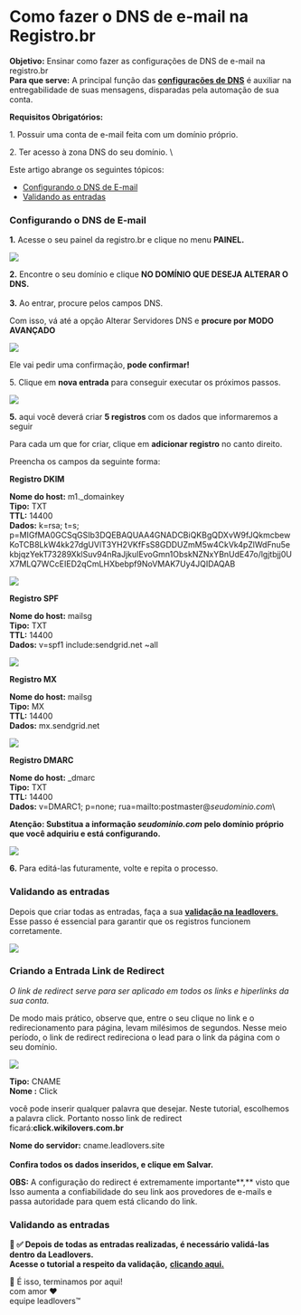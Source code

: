 # Como fazer o DNS de e-mail na Registro.br

**Objetivo:** Ensinar como fazer as configurações de DNS de e-mail na registro.br\
**Para que serve:** A principal função das [**configurações de DNS**](o-que-sao-as-configuracoes-de-dns-de-e-mail.md) é auxiliar na \
entregabilidade de suas mensagens, disparadas pela automação de sua conta.

**Requisitos Obrigatórios:**

1\. Possuir uma conta de e-mail feita com um domínio próprio.

2\. Ter acesso à zona DNS do seu domínio. \


Este artigo abrange os seguintes tópicos:

* [Configurando o DNS de E-mail](como-fazer-o-dns-de-e-mail-na-registro.br.md#configurando-dns)
* [Validando as entradas](como-fazer-o-dns-de-e-mail-na-registro.br.md#validando-entradas)

### **Configurando o DNS de E-mail** <a href="#configurando-dns" id="configurando-dns"></a>

**1.** Acesse o seu painel da registro.br e clique no menu **PAINEL.**

![](https://suporte.love/wp-content/uploads/2023/06/Captura-de-Tela-2023-06-08-as-20.39.27.png)

&#x20;

**2.** Encontre o seu domínio e clique **NO DOMÍNIO QUE DESEJA ALTERAR O DNS.**\
\
**3.** Ao entrar, procure pelos campos DNS.

Com isso, vá até a opção Alterar Servidores DNS e **procure por MODO AVANÇADO**

![](https://suporte.love/wp-content/uploads/2023/06/Captura-de-Tela-2023-06-08-as-20.48.03-1.png)

Ele vai pedir uma confirmação, **pode confirmar!**

5\. Clique em **nova entrada** para conseguir executar os próximos passos.

![](https://suporte.love/wp-content/uploads/2023/06/Captura-de-Tela-2023-06-08-as-21.21.36.png)

**5.** aqui você deverá criar **5 registros** com os dados que informaremos a seguir

Para cada um que for criar, clique em **adicionar registro** no canto direito.

Preencha os campos da seguinte forma:

**Registro DKIM**

**Nome do host:** m1.\_domainkey\
**Tipo:** TXT\
**TTL:** 14400\
**Dados:** k=rsa; t=s; p=MIGfMA0GCSqGSIb3DQEBAQUAA4GNADCBiQKBgQDXvW9fJQkmcbewKoTCB8LkW4kk27dgUVlT3YH2VKfFsS8GDDUZmM5w4CkVk4pZlWdFnu5ekbjqzYekT73289XklSuv94nRaJjkuIEvoGmn1ObskNZNxYBnUdE47o/lgjtbjj0UX7MLQ7WCcEIED2qCmLHXbebpf9NoVMAK7Uy4JQIDAQAB

![](https://suporte.love/wp-content/uploads/2023/06/Captura-de-Tela-2023-06-08-as-21.22.15.png)

&#x20;

**Registro SPF**

**Nome do host:** mailsg\
**Tipo:** TXT\
**TTL:** 14400\
**Dados:** v=spf1 include:sendgrid.net \~all

![](https://suporte.love/wp-content/uploads/2023/06/Captura-de-Tela-2023-06-08-as-21.23.33.png)

**Registro MX**

**Nome do host:** mailsg\
**Tipo:** MX\
**TTL:** 14400\
**Dados:** mx.sendgrid.net

![](https://suporte.love/wp-content/uploads/2023/06/Captura-de-Tela-2023-06-08-as-21.24.57.png)

**Registro DMARC**

**Nome do host:** \_dmarc\
**Tipo:** TXT\
**TTL:** 14400\
**Dados:** v=DMARC1; p=none; rua=mailto:postmaster@_seudominio.com_\


**Atenção: Substitua a informação **_**seudominio.com**_** pelo domínio próprio que você adquiriu e está configurando.**

![](https://suporte.love/wp-content/uploads/2023/06/Captura-de-Tela-2023-06-08-as-21.25.47.png)

**6.** Para editá-las futuramente, volte e repita o processo.&#x20;

### **Validando as entradas** <a href="#validando-entradas" id="validando-entradas"></a>

Depois que criar todas as entradas, faça a sua [**validação na leadlovers**.](../../backlog/como-fazer-as-configuracoes-de-dns-de-e-mail-no-builderall.md)\
Esse passo é essencial para garantir que os registros funcionem corretamente.

![](https://suporte.love/wp-content/uploads/2022/12/download.png)

&#x20;

### **Criando a Entrada Link de Redirect**

_O link de redirect serve para ser aplicado em todos os links e hiperlinks da sua conta._

De modo mais prático, observe que, entre o seu clique no link e o redirecionamento para página, levam milésimos de segundos. Nesse meio período, o link de redirect redireciona o lead para o link da página com o seu domínio.

![](https://suporte.love/wp-content/uploads/2023/06/Screenshot\_38-1024x254.png)

&#x20;

**Tipo:**  CNAME\
**Nome :** Click

você pode inserir qualquer palavra que desejar. Neste tutorial, escolhemos a palavra click. Portanto nosso link de redirect ficará:**click.wikilovers.com.br**

**Nome do servidor:** cname.leadlovers.site\
\
**Confira todos os dados inseridos, e clique em Salvar.**

&#x20;

**OBS:** A configuração do redirect é extremamente importante**,** visto que  Isso aumenta a confiabilidade do seu link aos provedores de e-mails e passa autoridade para quem está clicando do link.

&#x20;

### **Validando as entradas**

**📢 ✅ Depois de todas as entradas realizadas, é necessário validá-las dentro da Leadlovers.**\
**Acesse o tutorial a respeito da validação,** [**clicando aqui.**](../../backlog/como-fazer-as-configuracoes-de-dns-de-e-mail-no-builderall.md)



&#x20;🏁 É isso, terminamos por aqui!\
com amor ❤\
equipe leadlovers™

